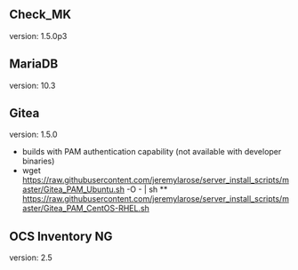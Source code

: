 ## Check_MK

version: 1.5.0p3

## MariaDB

version: 10.3

## Gitea

version: 1.5.0
* builds with PAM authentication capability (not available with developer binaries)
* wget https://raw.githubusercontent.com/jeremylarose/server_install_scripts/master/Gitea_PAM_Ubuntu.sh -O - | sh
** https://raw.githubusercontent.com/jeremylarose/server_install_scripts/master/Gitea_PAM_CentOS-RHEL.sh

## OCS Inventory NG

version: 2.5
